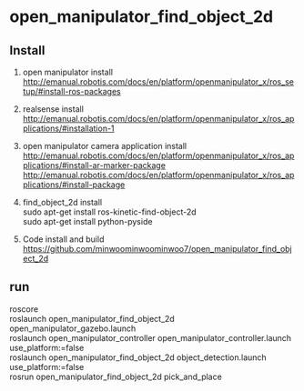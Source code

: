 # open_manipulator_find_object_2d    

## Install   

1. open manipulator install     
http://emanual.robotis.com/docs/en/platform/openmanipulator_x/ros_setup/#install-ros-packages    

2. realsense install    
http://emanual.robotis.com/docs/en/platform/openmanipulator_x/ros_applications/#installation-1   

3. open manipulator camera application install   
http://emanual.robotis.com/docs/en/platform/openmanipulator_x/ros_applications/#install-ar-marker-package    
http://emanual.robotis.com/docs/en/platform/openmanipulator_x/ros_applications/#install-package    

4. find_object_2d  install    
sudo apt-get install ros-kinetic-find-object-2d   
sudo apt-get install python-pyside    

5. Code install and build   
https://github.com/minwoominwoominwoo7/open_manipulator_find_object_2d   

## run 
roscore  
roslaunch open_manipulator_find_object_2d open_manipulator_gazebo.launch   
roslaunch open_manipulator_controller open_manipulator_controller.launch use_platform:=false   
roslaunch open_manipulator_find_object_2d object_detection.launch use_platform:=false  
rosrun open_manipulator_find_object_2d pick_and_place   
